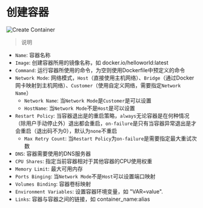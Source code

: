 # 创建容器

![Create Container](_media/single-create-container.png)

> 说明

- `Name`: 容器名称
- `Image`:  创建容器所用的镜像名称，如 docker.io/helloworld:latest
- `Command`: 运行容器所使用的命令，为空则使用Dockerfile中预定义的命令
- `Network Mode`: 网络模式，`Host`（直接使用主机网络）、`Bridge`（通过Docker网卡映射到主机网络）、`Customer`（使用自定义网络，需要指定`Network Name`）
  - `Network Name`: 当`Network Mode`是`Customer`是可以设置
  - `HostName`: 当`Network Mode`不是`Host`是可以设置
- `Restart Policy`: 当容器退出是的重启策略，`always`无论容器是在何种情况（除用户手动停止外）退出都会重启，`on-failure`是只有当容器异常退出是才会重启（退出码不为0），默认为`none`不重启
  - `Max Retry Count`: 当`Restart Policy`为`on-failure`是需要指定最大重试次数
- `DNS`: 容器需要使用的DNS服务器
- `CPU Shares`: 指定当前容器相对于其他容器的CPU使用权重
- `Memory Limit`: 最大可用内存
- `Ports Binging`: 当`Network Mode`不是`Host`可以设置端口映射
- `Volumes Binding`: 容器卷标映射
- `Environment Variables`: 设置容器环境变量，如 "VAR=value".
- `Links`:  容器与容器之间的链接，如 container_name:alias